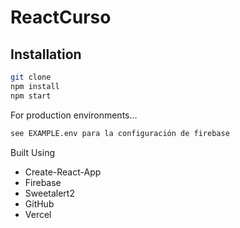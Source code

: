 # ReactCurso

## Installation

```sh
git clone 
npm install
npm start
```

For production environments...

```sh
see EXAMPLE.env para la configuración de firebase
```

Built Using

* Create-React-App
* Firebase
* Sweetalert2
* GitHub
* Vercel 